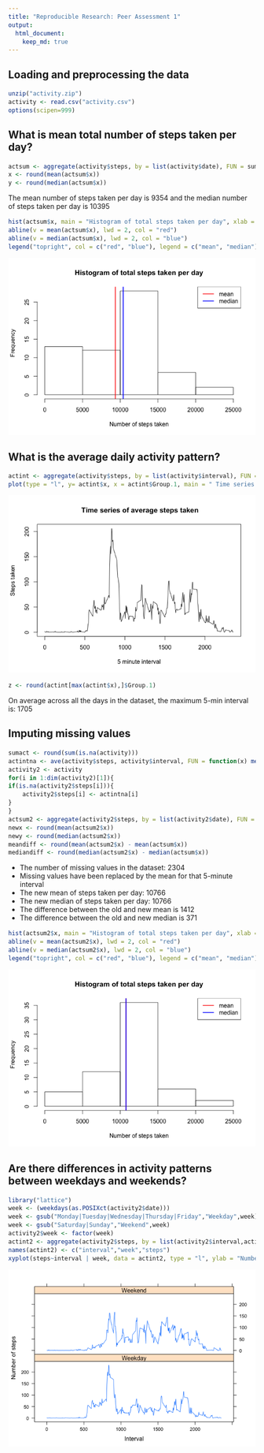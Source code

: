 ```yaml
---
title: "Reproducible Research: Peer Assessment 1"
output: 
  html_document:
    keep_md: true
---
```


## Loading and preprocessing the data

```r
unzip("activity.zip")
activity <- read.csv("activity.csv")
options(scipen=999)
```

## What is mean total number of steps taken per day?

```r
actsum <- aggregate(activity$steps, by = list(activity$date), FUN = sum, na.rm = TRUE)
x <- round(mean(actsum$x))
y <- round(median(actsum$x))
```
The mean number of steps taken per day is 9354 and the median number of steps taken per day is 10395


```r
hist(actsum$x, main = "Histogram of total steps taken per day", xlab = "Number of steps taken")
abline(v = mean(actsum$x), lwd = 2, col = "red")
abline(v = median(actsum$x), lwd = 2, col = "blue")
legend("topright", col = c("red", "blue"), legend = c("mean", "median"), lwd = 2)
```

![](PA1_template_files/figure-html/unnamed-chunk-3-1.png)<!-- -->

## What is the average daily activity pattern?

```r
actint <- aggregate(activity$steps, by = list(activity$interval), FUN = mean, na.rm = TRUE)
plot(type = "l", y= actint$x, x = actint$Group.1, main = " Time series of average steps taken", xlab = "5 minute interval", ylab = "Steps taken")
```

![](PA1_template_files/figure-html/unnamed-chunk-4-1.png)<!-- -->


```r
z <- round(actint[max(actint$x),]$Group.1)
```
On average across all the days in the dataset, the maximum 5-min interval is: 1705

## Imputing missing values

```r
sumact <- round(sum(is.na(activity)))
actintna <- ave(activity$steps, activity$interval, FUN = function(x) mean(x, na.rm = TRUE))
activity2 <- activity
for(i in 1:dim(activity2)[1]){
if(is.na(activity2$steps[i])){
    activity2$steps[i] <- actintna[i]
}
}
actsum2 <- aggregate(activity2$steps, by = list(activity2$date), FUN = sum, na.rm = TRUE)
newx <- round(mean(actsum2$x))
newy <- round(median(actsum2$x))
meandiff <- round(mean(actsum2$x) - mean(actsum$x))
mediandiff <- round(median(actsum2$x) - median(actsum$x))
```
- The number of missing values in the dataset: 2304
- Missing values have been replaced by the mean for that 5-minute interval
- The new mean of steps taken per day: 10766 
- The new median of steps taken per day: 10766
- The difference between the old and new mean is 1412
- The difference between the old and new median is 371


```r
hist(actsum2$x, main = "Histogram of total steps taken per day", xlab = "Number of steps taken")
abline(v = mean(actsum2$x), lwd = 2, col = "red")
abline(v = median(actsum2$x), lwd = 2, col = "blue")
legend("topright", col = c("red", "blue"), legend = c("mean", "median"), lwd = 2)
```

![](PA1_template_files/figure-html/unnamed-chunk-7-1.png)<!-- -->

## Are there differences in activity patterns between weekdays and weekends?

```r
library("lattice")
week <- (weekdays(as.POSIXct(activity2$date)))
week <- gsub("Monday|Tuesday|Wednesday|Thursday|Friday","Weekday",week)
week <- gsub("Saturday|Sunday","Weekend",week)
activity2$week <- factor(week)
actint2 <- aggregate(activity2$steps, by = list(activity2$interval,activity2$week), FUN = mean, na.rm = TRUE)
names(actint2) <- c("interval","week","steps")
xyplot(steps~interval | week, data = actint2, type = "l", ylab = "Number of steps", xlab = "Interval", layout = c(1,2))
```

![](PA1_template_files/figure-html/unnamed-chunk-8-1.png)<!-- -->
